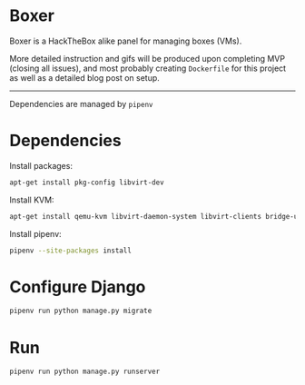 # Boxer

Boxer is a HackTheBox alike panel for managing boxes (VMs).

More detailed instruction and gifs will be produced upon completing MVP (closing all issues), and most probably creating `Dockerfile` for this project as well as a detailed blog post on setup.

---

Dependencies are managed by `pipenv`

# Dependencies

Install packages:

```bash
apt-get install pkg-config libvirt-dev
```

Install KVM:

```bash
apt-get install qemu-kvm libvirt-daemon-system libvirt-clients bridge-utils virt-manager
```

Install pipenv:

```bash
pipenv --site-packages install
```

# Configure Django

```bash
pipenv run python manage.py migrate
```

# Run

```bash
pipenv run python manage.py runserver
```


